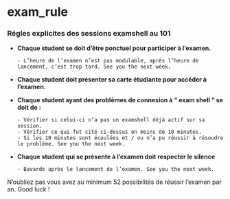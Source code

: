 # exam_rule
### Régles explicites des sessions examshell au 101

+ **Chaque student se doit d’être ponctuel pour participer à l’examen.**

  	``` - Ouverture de l’accès des salles d’examen 10 minutes avant le commencement de l’examen.	
 	- L’heure de l’examen n’est pas modulable, après l’heure de lancement, c’est trop tard. See you the next week. 
	```

+ **Chaque student doit présenter sa carte étudiante pour accéder à l’examen.**

+ **Chaque student ayant des problèmes de connexion à “ exam shell “ se doit de :**

  	``` - Vérifier si celui-ci est bien inscrit a l’examen sur l’agenda ET a retry le projet.	
	- Vérifier si celui-ci n’a pas un examshell déjà actif sur sa session.	
 	- Vérifier ce qui fut cité ci-dessus en moins de 10 minutes.	
  	- Si les 10 minutes sont écoulées et / ou n’a pu réussir à résoudre le problème. See you the next week. 
	```

+ **Chaque student qui se présente à l’examen doit respecter le silence**

  	``` - Téléphone qui sonne. See you the next week.	
  	- Bavarde après le lancement de l’examen. See you the next week. 
	```

N’oubliez pas vous avez au minimum 52 possibilités de réussir l’examen par an. Good luck !
